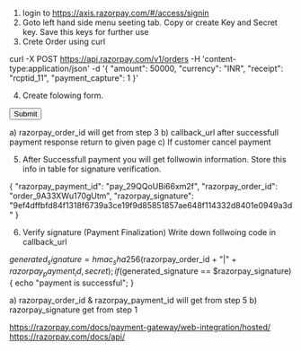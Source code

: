 1. login to https://axis.razorpay.com/#/access/signin
2. Goto left hand side menu seeting tab. Copy or create Key and Secret key. Save this keys for further use
3. Crete Order using curl

curl  -X POST https://api.razorpay.com/v1/orders
-H 'content-type:application/json'
-d '{
    "amount": 50000,
    "currency": "INR",
    "receipt": "rcptid_11",
    "payment_capture": 1
}'

4. Create folowing form. 
<form method="POST" action="https://api.razorpay.com/v1/checkout/embedded">
  <input type="hidden" name="key_id" value="YOUR_KEY_ID">
  <input type="hidden" name="order_id" value="razorpay_order_id">
  <input type="hidden" name="name" value="Acme Corp">
  <input type="hidden" name="description" value="A Wild Sheep Chase">
  <input type="hidden" name="image" value="https://cdn.razorpay.com/logos/BUVwvgaqVByGp2_large.png">
  <input type="hidden" name="prefill[name]" value="Gaurav Kumar">
  <input type="hidden" name="prefill[contact]" value="9123456780">
  <input type="hidden" name="prefill[email]" value="gaurav.kumar@example.com">
  <input type="hidden" name="notes[shipping address]" value="L-16, The Business Centre, 61 Wellfield Road, New Delhi - 110001">
  <input type="hidden" name="callback_url" value="https://example.com/payment-callback">
  <input type="hidden" name="cancel_url" value="https://example.com/payment-cancel">
  <button>Submit</button>
</form>

a) razorpay_order_id will get from step 3
b) callback_url after successfull payment response return to given page
c) If customer cancel payment

5. After Successfull payment you will get follwowin information. Store this info in table for signature verification.

{
  "razorpay_payment_id": "pay_29QQoUBi66xm2f",
  "razorpay_order_id": "order_9A33XWu170gUtm",
  "razorpay_signature": "9ef4dffbfd84f1318f6739a3ce19f9d85851857ae648f114332d8401e0949a3d"
}

6. Verify signature (Payment Finalization)
Write down follwoing code in callback_url

$generated_signature = hmac_sha256($razorpay_order_id + "|" + $razorpay_payment_id, secret);
if ($generated_signature == $razorpay_signature) {
	echo "payment is successful";
}

a) razorpay_order_id & razorpay_payment_id will get from step 5
b) razorpay_signature get from step 1



https://razorpay.com/docs/payment-gateway/web-integration/hosted/
https://razorpay.com/docs/api/